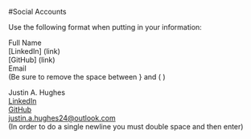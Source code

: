 #Social Accounts

Use the following format when putting in your information:

Full Name  
[LinkedIn] (link)  
[GitHub] (link)  
Email  
(Be sure to remove the space between } and ( )

Justin A. Hughes  
[LinkedIn](https://www.linkedin.com/in/justin-hughes-b055b057/)  
[GitHub](https://github.com/Justin-Hughes)  
justin.a.hughes24@outlook.com  
(In order to do a single newline you must double space and then enter)  

